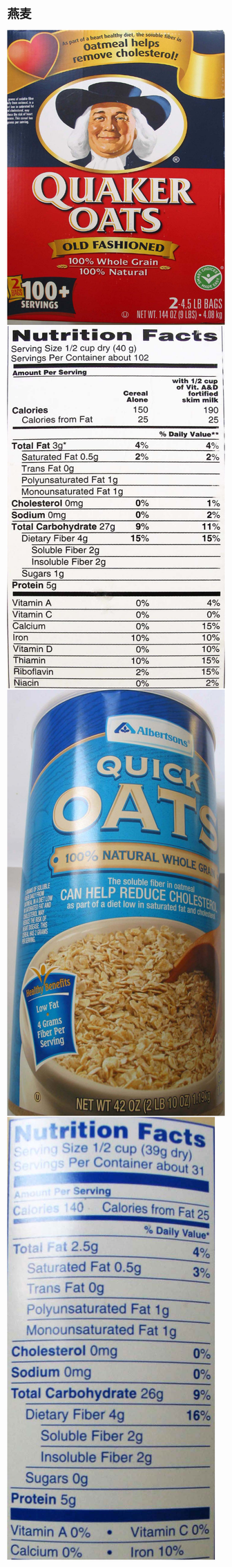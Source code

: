 # 燕麦

![Quaker_Oats](/images/附录-食品/燕麦/Quaker_Oats.jpg)
![Quaker_Oats_营养标签](/images/附录-食品/燕麦/Quaker_Oats_营养标签.jpg)
![Albertsons_Quick_Oats](/images/附录-食品/燕麦/Albertsons_Quick_Oats.jpg)
![Albertsons_Quick_Oats_营养标签](/images/附录-食品/燕麦/Albertsons_Quick_Oats_营养标签.jpg)


